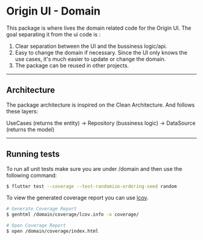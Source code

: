 
# Origin UI - Domain
This package is where lives the domain related code for the Origin UI. The goal separating it from the ui code is :
1. Clear separation between the UI and the bussiness logic/api. 
2. Easy to change the domain if necessary. Since the UI only knows the use cases, it's much easier to update or change the domain.
3. The package can be reused in other projects.
---
## Architecture

The package architecture is inspired on the Clean Architecture. And follows these layers:

UseCases (returns the entity) → Repository (bussiness logic) → DataSource (returns the model)

---

## Running tests

To run all unit tests make sure you are under /domain and then use the following command:

```sh
$ flutter test --coverage --test-randomize-ordering-seed random
```

To view the generated coverage report you can use [lcov](https://github.com/linux-test-project/lcov).

```sh
# Generate Coverage Report
$ genhtml /domain/coverage/lcov.info -o coverage/

# Open Coverage Report
$ open /domain/coverage/index.html
```
